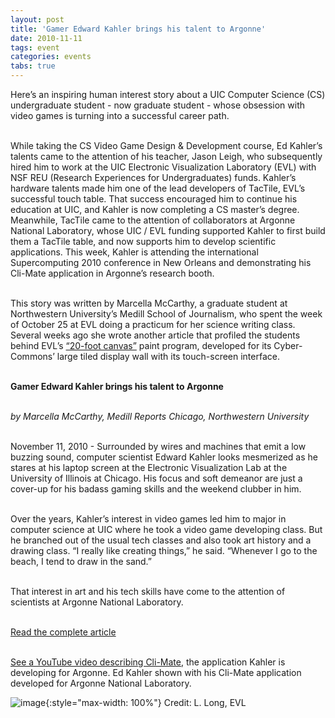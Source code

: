 ```yaml
---
layout: post
title: 'Gamer Edward Kahler brings his talent to Argonne'
date: 2010-11-11
tags: event
categories: events
tabs: true
---
```


Here&rsquo;s an inspiring human interest story about a UIC Computer Science (CS) undergraduate student - now graduate student - whose obsession with video games is turning into a successful career path.<br><br>

While taking the CS Video Game Design &amp; Development course, Ed Kahler&rsquo;s talents came to the attention of his teacher, Jason Leigh, who subsequently hired him to work at the UIC Electronic Visualization Laboratory (EVL) with NSF REU (Research Experiences for Undergraduates) funds. Kahler&rsquo;s hardware talents made him one of the lead developers of TacTile, EVL&rsquo;s successful touch table. That success encouraged him to continue his education at UIC, and Kahler is now completing a CS master&rsquo;s degree. Meanwhile, TacTile came to the attention of collaborators at Argonne National Laboratory, whose UIC / EVL funding supported Kahler to first build them a TacTile table, and now supports him to develop scientific applications. This week, Kahler is attending the international Supercomputing 2010 conference in New Orleans and demonstrating his Cli-Mate application in Argonne&rsquo;s research booth.<br><br>

This story was written by Marcella McCarthy, a graduate student at Northwestern University&rsquo;s Medill School of Journalism, who spent the week of October 25 at EVL doing a practicum for her science writing class. Several weeks ago she wrote another article that profiled the students behind EVL&rsquo;s <a href="http://www.evl.uic.edu/core.php?mod=4&amp;type=4&amp;indi=727">&ldquo;20-foot canvas&rdquo;</a> paint program, developed for its Cyber-Commons&rsquo; large tiled display wall with its touch-screen interface.<br><br>

<strong>Gamer Edward Kahler brings his talent to Argonne</strong><br><br>

<em>by Marcella McCarthy, Medill Reports Chicago, Northwestern University</em><br><br>

November 11, 2010 - Surrounded by wires and machines that emit a low buzzing sound, computer scientist Edward Kahler looks mesmerized as he stares at his laptop screen at the Electronic Visualization Lab at the University of Illinois at Chicago. His focus and soft demeanor are just a cover-up for his badass gaming skills and the weekend clubber in him.<br><br>

Over the years, Kahler&rsquo;s interest in video games led him to major in computer science at UIC where he took a video game developing class. But he branched out of the usual tech classes and also took art history and a drawing class. &ldquo;I really like creating things,&rdquo; he said. &ldquo;Whenever I go to the beach, I tend to draw in the sand.&rdquo;<br><br>

That interest in art and his tech skills have come to the attention of scientists at Argonne National Laboratory.<br><br>

<a href="http://news.medill.northwestern.edu/chicago/news.aspx?id=172503">Read the complete article</a><br><br>

<a href="http://www.youtube.com/evltube#p/a/u/2/6glTIzV8HbE">See a YouTube video describing Cli-Mate</a>, the application Kahler is developing for Argonne.
Ed Kahler shown with his Cli-Mate application developed for Argonne National Laboratory.

![image](https://www.evl.uic.edu/output/originals/kahler_anl_sm.jpg-srcw.jpg){:style="max-width: 100%"}
Credit: L. Long, EVL

